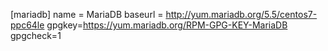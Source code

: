 [mariadb]
name = MariaDB
baseurl = http://yum.mariadb.org/5.5/centos7-ppc64le
gpgkey=https://yum.mariadb.org/RPM-GPG-KEY-MariaDB
gpgcheck=1
